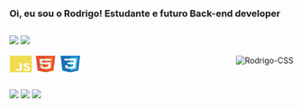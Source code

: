 ### Oi, eu sou o Rodrigo! Estudante e futuro Back-end developer <br>

## 

<div>
<img height="180em" src="https://github-readme-stats.vercel.app/api?username=rodrigodahora&show_icons=true&theme=tokyonight&include_all_commits=true&count_private=true"/> 
<img height="180em" src="https://github-readme-stats.vercel.app/api/top-langs/?username=rodrigodahora&layout=compact&langs_count=7&theme=tokyonight"/>
</div>
<div style="display: inline_block"><br>
  <img align="center" alt="Radrigo-Js" height="30" width="40" src="https://raw.githubusercontent.com/devicons/devicon/master/icons/javascript/javascript-plain.svg">
  <img align="center" alt="Rodrigo-HTML" height="30" width="40" src="https://raw.githubusercontent.com/devicons/devicon/master/icons/html5/html5-original.svg">
  <img align="center" alt="Rodrigo-CSS" height="30" width="40" src="https://raw.githubusercontent.com/devicons/devicon/master/icons/css3/css3-original.svg">
  <img align="right" alt="Rodrigo-CSS" src="https://media.tenor.com/323Ri2uOwCAAAAAS/gojo-satoru.gif">
</div>

##

<div> 
  <a href="https://www.instagram.com/natandh/" target="_blank"><img src="https://img.shields.io/badge/-Instagram-%23E4405F?style=for-the-badge&logo=instagram&logoColor=white" target="_blank"></a>
  <a href = "mailto:rnattan82@gmail.com"><img src="https://img.shields.io/badge/Gmail-D14836?style=for-the-badge&logo=gmail&logoColor=white" target="_blank"></a>
  <a href = "https://www.linkedin.com/in/natandh/" target="_blank"><img src="https://img.shields.io/badge/-LinkedIn-%230077B5?style=for-the-badge&logo=linkedin&logoColor=white" target="_blank"></a> 
</div>

##


